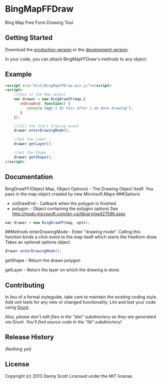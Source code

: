 # BingMapFFDraw

Bing Map Free Form Drawing Tool

## Getting Started
Download the [production version][min] or the [development version][max].

[min]: https://raw.github.com/dannyrscott/BingMapFreeFormDraw/master/dist/BingMapFFDraw.min.js
[max]: https://raw.github.com/dannyrscott/BingMapFreeFormDraw/master/dist/BingMapFFDraw.js


In your code, you can attach BingMapFFDraw's methods to any object.


## Example
```html
<script src="dist/BingMapFFDraw.min.js"></script>
<script>
	//Pass in the Map object
	var drawer = new BingDrawFF(map,{
	   onDrawEnd: function() {
	      console.log('I do this after i am done drawing');
	   }
	});

	//Call the Start drawing event
	drawer.enterDrawingMode();

	//Get the Layer
	drawer.getLayer();

	//Get the Shape
	drawer.getShape();
</script>
```
## Documentation
BingDrawFF(Object Map, Object Options) - The Drawing Object Itself.  You pass in the map object created by new Microsoft.Maps
###Options
* onDrawEnd - Callback when the polygon is finished.
* polygon - Object containing the polygon options See http://msdn.microsoft.com/en-us/library/gg427596.aspx
```javascript
var drawer = new BingDrawFF(map, opts);
```

##Methods
enterDrawingMode - Enter "drawing mode".  Calling this function binds a click event to the map itself which starts the freeform draw.  Takes an optional options object.
```javascript
drawer.enterDrawingMode();
```

getShape - Return the drawn polygon

getLayer - Return the layer on which the drawing is done.

## Contributing
In lieu of a formal styleguide, take care to maintain the existing coding style. Add unit tests for any new or changed functionality. Lint and test your code using [Grunt](http://gruntjs.com/).

_Also, please don't edit files in the "dist" subdirectory as they are generated via Grunt. You'll find source code in the "lib" subdirectory!_

## Release History
_(Nothing yet)_

## License
Copyright (c) 2013 Danny Scott
Licensed under the MIT license.